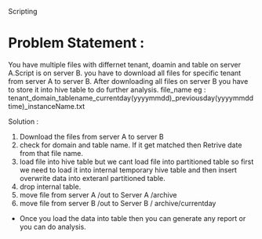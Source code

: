 Scripting

# Problem Statement : 
You have multiple files with differnet tenant, doamin and table on server A.Script is on server B. you have to download all files for specific tenant from server A to server B. After downloading all files on server B you have to store it into hive table to do further analysis.
file_name eg : tenant_domain_tablename_currentday(yyyymmdd)_previousday(yyyymmddtime)_instanceName.txt

Solution :
1. Download the files from server A to server B
2. check for domain and table name. If it get matched then Retrive date from that file name.
3. load file into hive table but we cant load file into partitioned table so first we need to load it into internal temporary    hive table and then insert overwrite data into exteranl partitioned table.
4. drop internal table.
5. move file from server A /out to Server A /archive
6. move file from server B /out to Server B / archive/currentday


- Once you load the data into table then you can generate any report or you can do analysis.

